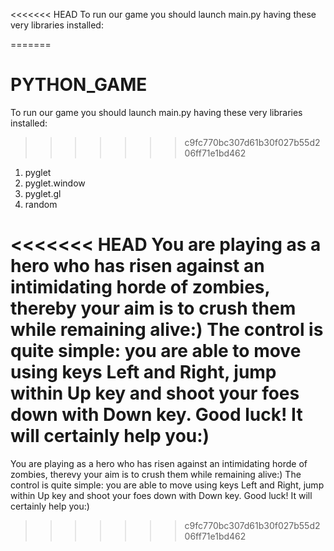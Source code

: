 <<<<<<< HEAD
To run our game you should launch main.py having these very libraries installed:

=======
# PYTHON_GAME
 To run our game you should launch main.py having these very libraries installed:
>>>>>>> c9fc770bc307d61b30f027b55d206ff71e1bd462
1. pyglet
2. pyglet.window
3. pyglet.gl
4. random

<<<<<<< HEAD
You are playing as a hero who has risen against an intimidating horde of zombies, thereby your aim is to crush them while remaining alive:) 
The control is quite simple: you are able to move using keys Left and Right, jump within Up key and shoot your foes down with Down key. 
Good luck! It will certainly help you:)
=======
 You are playing as a hero who has risen against an intimidating horde of zombies, therevy your aim is to crush them while remaining alive:) The control is quite simple: you are able to move using keys Left and Right, jump within Up key and shoot your foes down with Down key. Good luck! It will certainly help you:)
>>>>>>> c9fc770bc307d61b30f027b55d206ff71e1bd462
